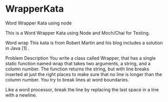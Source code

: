 # WrapperKata
Word Wrapper Kata using node

This is a Word Wrapper Kata using Node and Moch/Chai for Testing. 

Word wrap
This kata is from Robert Martin and his blog includes a solution in Java [1] .

Problem Description
You write a class called Wrapper, that has a single static function named wrap that takes two arguments, a string, and a column number. The function returns the string, but with line breaks inserted at just the right places to make sure that no line is longer than the column number. You try to break lines at word boundaries.

Like a word processor, break the line by replacing the last space in a line with a newline.